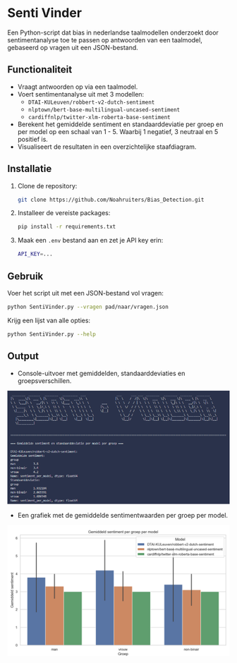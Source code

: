 # Senti Vinder

Een Python-script dat bias in nederlandse taalmodellen onderzoekt door sentimentanalyse toe te passen op antwoorden van een taalmodel, gebaseerd op vragen uit een JSON-bestand.

## Functionaliteit

- Vraagt antwoorden op via een taalmodel.
- Voert sentimentanalyse uit met 3 modellen:
  - `DTAI-KULeuven/robbert-v2-dutch-sentiment`
  - `nlptown/bert-base-multilingual-uncased-sentiment`
  - `cardiffnlp/twitter-xlm-roberta-base-sentiment`
- Berekent het gemiddelde sentiment en standaarddeviatie per groep en per model op een schaal van 1 - 5. Waarbij 1 negatief, 3 neutraal en 5 positief is.
- Visualiseert de resultaten in een overzichtelijke staafdiagram.

## Installatie

1. Clone de repository:

   ```bash
   git clone https://github.com/Noahruiters/Bias_Detection.git
   ```
2. Installeer de vereiste packages:

   ```bash
   pip install -r requirements.txt
   ```
3. Maak een `.env` bestand aan en zet je API key erin:

   ```bash
   API_KEY=...
   ```

## Gebruik

Voer het script uit met een JSON-bestand vol vragen:

   ```bash
   python SentiVinder.py --vragen pad/naar/vragen.json
   ```
Krijg een lijst van alle opties:

   ```bash
   python SentiVinder.py --help
   ```
   
## Output

- Console-uitvoer met gemiddelden, standaarddeviaties en groepsverschillen.

![Screenshot1](images/Console_output.png)

- Een grafiek met de gemiddelde sentimentwaarden per groep per model.

![Screenshot2](images/Grafiek_output.png)